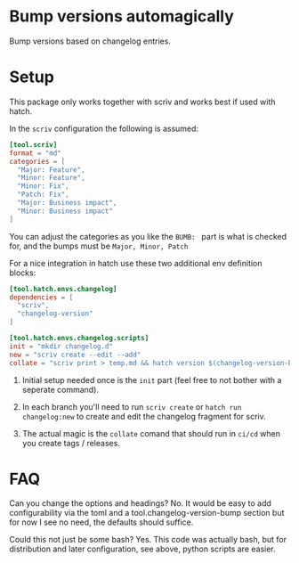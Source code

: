 # Bump versions automagically
Bump versions based on changelog entries.

# Setup
This package only works together with scriv and works best if used with hatch.

In the `scriv` configuration the following is assumed:
```toml
[tool.scriv]
format = "md"
categories = [
  "Major: Feature",
  "Minor: Feature",
  "Minor: Fix", 
  "Patch: Fix", 
  "Major: Business impact",
  "Minor: Business impact"
]
```
You can adjust the categories as you like the `BUMB: ` part is what is checked for, and the bumps must be `Major, Minor, Patch`


For a nice integration in hatch use these two additional env definition blocks:
```toml
[tool.hatch.envs.changelog]
dependencies = [
  "scriv",
  "changelog-version"
]

[tool.hatch.envs.changelog.scripts]
init = "mkdir changelog.d"
new = "scriv create --edit --add"
collate = "scriv print > temp.md && hatch version $(changelog-version-bump)  && scriv collect"
```
1) Initial setup needed once is the `init` part (feel free to not bother with a seperate command).

2) In each branch you'll need to run `scriv create` or `hatch run changelog:new` to create and edit the changelog fragment for scriv.

3) The actual magic is the `collate` comand that should run in `ci/cd` when you create tags / releases.





# FAQ
Can you change the options and headings?
No. It would be easy to add configurability via the toml and a tool.changelog-version-bump section but for now I see no need, the defaults should suffice.

Could this not just be some bash?
Yes. This code was actually bash, but for distribution and later configuration, see above, python scripts are easier.

